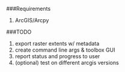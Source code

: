 ###Requirements
1. ArcGIS/Arcpy


###TODO
1. export raster extents w/ metadata
2. create command line args & toolbox GUI
3. report status and progress to user
4. (optional) test on different arcgis versions